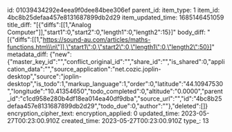 id: 01039434292e4eea9f0dee84bee306ef
parent_id: 
item_type: 1
item_id: 4bc8b25defaa457e8131687899db2d29
item_updated_time: 1685146451059
title_diff: "[{\"diffs\":[[1,\"Analog Computer\"]],\"start1\":0,\"start2\":0,\"length1\":0,\"length2\":15}]"
body_diff: "[{\"diffs\":[[1,\"https://sound-au.com/articles/maths-functions.htm\\\n\"]],\"start1\":0,\"start2\":0,\"length1\":0,\"length2\":50}]"
metadata_diff: {"new":{"master_key_id":"","conflict_original_id":"","share_id":"","is_shared":0,"application_data":"","source_application":"net.cozic.joplin-desktop","source":"joplin-desktop","is_todo":1,"markup_language":1,"order":0,"latitude":"44.10947530","longitude":"10.41354650","todo_completed":0,"altitude":"0.0000","parent_id":"c1cd958e280b4df18ea014ea40df9dba","source_url":"","id":"4bc8b25defaa457e8131687899db2d29","todo_due":0,"author":""},"deleted":[]}
encryption_cipher_text: 
encryption_applied: 0
updated_time: 2023-05-27T00:23:00.910Z
created_time: 2023-05-27T00:23:00.910Z
type_: 13
